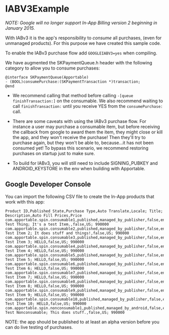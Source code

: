 IABV3Example
============

*NOTE: Google will no longer support In-App Billing version 2 beginning in January 2015.*

With IABv3 it is the app's responsibility to _consume_ all purchases, (even for unmanaged products).  For this purpose
we have created this sample code.

To enable the IABv3 purchase flow add `GOOGLEIABV3=yes` when compiling.

We have augmented the SKPaymentQueue.h header with the following category to allow you to consume purchases:

```
@interface SKPaymentQueue(Apportable)
- (BOOL)consumePurchase:(SKPaymentTransaction *)transaction;
@end
```

- We recommend calling that method before calling `-[queue finishTransaction:]` on the consumable. We also recommend waiting to call `finishTransaction:` until you receive YES from the `consumePurchase:` call.

- There are some caveats with using the IABv3 purchase flow. For instance a user may purchase a consumable item, but before receiving the callback from google to award them the item, they might close or kill the app, and they won't receive the purchase! Then they'll try to purchase again, but they won't be able to, because...it has not been consumed yet!  To bypass this scenario, we recommend restoring purchases on startup just to make sure.

- To build for IABv3, you will still need to include SIGNING_PUBKEY and ANDROID_KEYSTORE in the env when building with Apportable.


Google Developer Console
------------------------

You can import the following CSV file to create the In-App products that work with this app:

```
Product ID,Published State,Purchase Type,Auto Translate,Locale; Title; Description,Auto Fill Prices,Price
com.apportable.spin.consumable1,published,managed_by_publisher,false,en_US; Test Thing; It's a test Item.,false,US; 990000
com.apportable.spin.consumable2,published,managed_by_publisher,false,en_US; Test Item 2; It does stuff and things!,false,US; 990000
com.apportable.spin.consumable3,published,managed_by_publisher,false,en_US; Test Item 3; HELLO,false,US; 990000
com.apportable.spin.consumable4,published,managed_by_publisher,false,en_US; Test Item 4; HELLO,false,US; 990000
com.apportable.spin.consumable5,published,managed_by_publisher,false,en_US; Test Item 5; HELLO,false,US; 990000
com.apportable.spin.consumable6,published,managed_by_publisher,false,en_US; Test Item 6; HELLO,false,US; 990000
com.apportable.spin.consumable7,published,managed_by_publisher,false,en_US; Test Item 7; HELLO,false,US; 990000
com.apportable.spin.consumable8,published,managed_by_publisher,false,en_US; Test Item 8; HELLO,false,US; 990000
com.apportable.spin.consumable9,published,managed_by_publisher,false,en_US; Test Item 9; HELLO,false,US; 990000
com.apportable.spin.consumable10,published,managed_by_publisher,false,en_US; Test Item 10; HELLO,false,US; 990000
com.apportable.spin.nonconsumable1,published,managed_by_android,false,en_US; Test Nonconsumable; This does stuff.,false,US; 990000
```

NOTE: the app should be published to at least an alpha version before you can do live testing of purchases.

